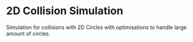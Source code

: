 # 2D Collision Simulation
 Simulation for collisions with 2D Circles with optimisations to handle large amount of circles.
